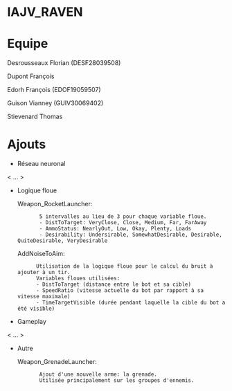 # IAJV_RAVEN

# Equipe
Desrousseaux Florian (DESF28039508)

Dupont François

Edorh François (EDOF19059507)

Guison Vianney (GUIV30069402)

Stievenard Thomas 

# Ajouts

- Réseau neuronal

< ... >

- Logique floue

  Weapon_RocketLauncher:
  
			 5 intervalles au lieu de 3 pour chaque variable floue.
  			 - DistToTarget: VeryClose, Close, Medium, Far, FarAway
			 - AmmoStatus: NearlyOut, Low, Okay, Plenty, Loads
			 - Desirability: Undersirable, SomewhatDesirable, Desirable, QuiteDesirable, VeryDesirable

  AddNoiseToAim:  
  
		    Utilisation de la logique floue pour le calcul du bruit à ajouter à un tir.
		    Variables floues utilisées:
		    - DistToTarget (distance entre le bot et sa cible)
		    - SpeedRatio (vitesse actuelle du bot par rapport à sa vitesse maximale)
		    - TimeTargetVisible (durée pendant laquelle la cible du bot a été visible)


- Gameplay

< ... >



- Autre

  Weapon_GrenadeLauncher:
  
			 Ajout d'une nouvelle arme: la grenade.
  			 Utilisée principalement sur les groupes d'ennemis.
  
